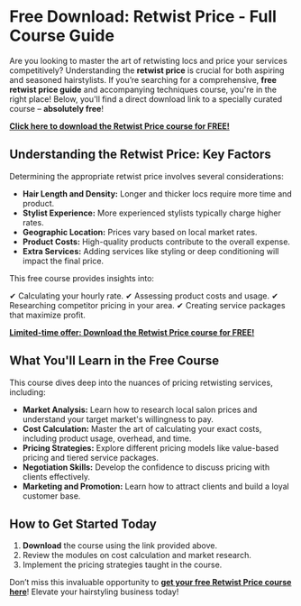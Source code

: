 # Free Download: Retwist Price - Full Course Guide

Are you looking to master the art of retwisting locs and price your services competitively? Understanding the **retwist price** is crucial for both aspiring and seasoned hairstylists. If you’re searching for a comprehensive, **free retwist price guide** and accompanying techniques course, you're in the right place! Below, you'll find a direct download link to a specially curated course – **absolutely free**!

[**Click here to download the Retwist Price course for FREE!**](https://udemywork.com/retwist-price)

## Understanding the Retwist Price: Key Factors

Determining the appropriate retwist price involves several considerations:

*   **Hair Length and Density:** Longer and thicker locs require more time and product.
*   **Stylist Experience:** More experienced stylists typically charge higher rates.
*   **Geographic Location:** Prices vary based on local market rates.
*   **Product Costs:** High-quality products contribute to the overall expense.
*   **Extra Services:** Adding services like styling or deep conditioning will impact the final price.

This free course provides insights into:

✔ Calculating your hourly rate.
✔ Assessing product costs and usage.
✔ Researching competitor pricing in your area.
✔ Creating service packages that maximize profit.

[**Limited-time offer: Download the Retwist Price course for FREE!**](https://udemywork.com/retwist-price)

## What You'll Learn in the Free Course

This course dives deep into the nuances of pricing retwisting services, including:

*   **Market Analysis:** Learn how to research local salon prices and understand your target market's willingness to pay.
*   **Cost Calculation:** Master the art of calculating your exact costs, including product usage, overhead, and time.
*   **Pricing Strategies:** Explore different pricing models like value-based pricing and tiered service packages.
*   **Negotiation Skills:** Develop the confidence to discuss pricing with clients effectively.
*   **Marketing and Promotion:** Learn how to attract clients and build a loyal customer base.

## How to Get Started Today

1.  **Download** the course using the link provided above.
2.  Review the modules on cost calculation and market research.
3.  Implement the pricing strategies taught in the course.

Don’t miss this invaluable opportunity to **[get your free Retwist Price course here](https://udemywork.com/retwist-price)**! Elevate your hairstyling business today!
